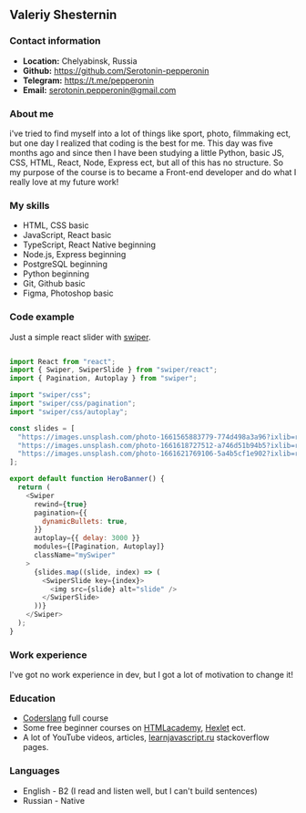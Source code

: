 ## Valeriy Shesternin

### Contact information

- **Location:** Chelyabinsk, Russia
- **Github:** <https://github.com/Serotonin-pepperonin>
- **Telegram:** <https://t.me/pepperonin>
- **Email:** <serotonin.pepperonin@gmail.com>

### About me

i've tried to find myself into a lot of things like sport, photo, filmmaking ect, but one day I realized that coding is the best for me. This day was five months ago and since then I have been studying a little Python, basic JS, CSS, HTML, React, Node, Express ect, but all of this has no structure. So my purpose of the course is to became a Front-end developer and do what I really love at my future work!

### My skills

- HTML, CSS basic
- JavaScript, React basic
- TypeScript, React Native beginning
- Node.js, Express beginning
- PostgreSQL beginning
- Python beginning
- Git, Github basic
- Figma, Photoshop basic

### Code example

Just a simple react slider with [swiper](https://swiperjs.com).

```js

import React from "react";
import { Swiper, SwiperSlide } from "swiper/react";
import { Pagination, Autoplay } from "swiper";

import "swiper/css";
import "swiper/css/pagination";
import "swiper/css/autoplay";

const slides = [
  "https://images.unsplash.com/photo-1661565883779-774d498a3a96?ixlib=rb-1.2.1&ixid=MnwxMjA3fDB8MHxwaG90by1wYWdlfHx8fGVufDB8fHx8&auto=format&fit=crop&w=870&q=80",
  "https://images.unsplash.com/photo-1661618727512-a746d51b94b5?ixlib=rb-1.2.1&ixid=MnwxMjA3fDB8MHxwaG90by1wYWdlfHx8fGVufDB8fHx8&auto=format&fit=crop&w=870&q=80",
  "https://images.unsplash.com/photo-1661621769106-5a4b5cf1e902?ixlib=rb-1.2.1&ixid=MnwxMjA3fDB8MHxwaG90by1wYWdlfHx8fGVufDB8fHx8&auto=format&fit=crop&w=870&q=80",
];

export default function HeroBanner() {
  return (
    <Swiper
      rewind={true}
      pagination={{
        dynamicBullets: true,
      }}
      autoplay={{ delay: 3000 }}
      modules={[Pagination, Autoplay]}
      className="mySwiper"
    >
      {slides.map((slide, index) => (
        <SwiperSlide key={index}>
          <img src={slide} alt="slide" />
        </SwiperSlide>
      ))}
    </Swiper>
  );
}

```

### Work experience

I've got no work experience in dev, but I got a lot of motivation to change it!

### Education

- [Coderslang](https://js.coderslang.com) full course
- Some free beginner courses on [HTMLacademy](https://htmlacademy.ru), [Hexlet](https://ru.hexlet.io) ect.
- A lot of YouTube videos, articles, [learnjavascript.ru](https://learnjavascript.ru) stackoverflow pages.

### Languages

- English - B2 (I read and listen well, but I can't build sentences)
- Russian - Native




